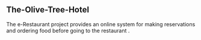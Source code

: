 ## The-Olive-Tree-Hotel ##
The e-Restaurant project provides an online system for making reservations and ordering food before going to the restaurant .
